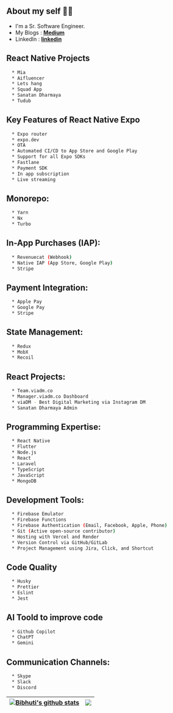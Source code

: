 ## About my self 👨‍💻

* I'm a Sr. Software Engineer.
* My Blogs : [**Medium**](https://medium.com/@balrampanda72)
* LinkedIn : [**linkedin**](https://www.linkedin.com/in/balrampanda/)


## React Native Projects

```bash
  * Mia
  * Aifluencer 
  * Lets hang
  * Squad App
  * Sanatan Dharmaya
  * Tudub
```

## Key Features of React Native Expo
```bash
  * Expo router
  * expo.dev
  * OTA
  * Automated CI/CD to App Store and Google Play
  * Support for all Expo SDKs
  * Fastlane
  * Payment SDK
  * In app subscription
  * Live streaming
```

## Monorepo:
```bash
  * Yarn
  * Nx
  * Turbo
```

## In-App Purchases (IAP):
```bash
  * Revenuecat (Webhook)
  * Native IAP (App Store, Google Play)
  * Stripe
```

## Payment Integration:
```bash
  * Apple Pay
  * Google Pay
  * Stripe
```

## State Management:
```bash
  * Redux
  * MobX
  * Recoil
```

## React Projects:
```bash
  * Team.viadm.co
  * Manager.viadm.co Dashboard
  * viaDM - Best Digital Marketing via Instagram DM
  * Sanatan Dharmaya Admin
```

## Programming Expertise:
```bash
  * React Native
  * Flutter 
  * Node.js
  * React
  * Laravel
  * TypeScript
  * JavaScript
  * MongoDB
```

## Development Tools:
```bash
  * Firebase Emulator
  * Firebase Functions
  * Firebase Authentication (Email, Facebook, Apple, Phone)
  * Git (Active open-source contributor)
  * Hosting with Vercel and Render
  * Version Control via GitHub/GitLab
  * Project Management using Jira, Click, and Shortcut
```

## Code Quality
```bash
  * Husky
  * Prettier
  * Eslint
  * Jest
```

## AI Toold to improve code
```bash
  * Github Copilot
  * ChatPT
  * Gemini
```

## Communication Channels:
```bash
  * Skype
  * Slack
  * Discord
```



| <a href="https://github.com/bibhuti9/github-readme-stats"><img align="center" src="https://github-readme-stats.vercel.app/api?username=bibhuti9&show_icons=true&include_all_commits=true&theme=buefy&hide_border=true" alt="Bibhuti's github stats" /></a> | <a href="https://github.com/bibhuti9/github-readme-stats"><img align="center" src="https://github-readme-stats.vercel.app/api/top-langs/?username=bibhuti9&layout=compact&theme=buefy&hide_border=true" /></a> |
| ------------- | ------------- |


<br />
<br />

<div id="header" align="center">  

</div>
